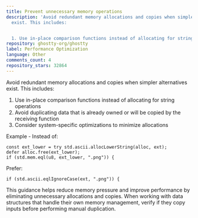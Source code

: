 ```yaml
---
title: Prevent unnecessary memory operations
description: 'Avoid redundant memory allocations and copies when simpler alternatives
  exist. This includes:


  1. Use in-place comparison functions instead of allocating for string operations'
repository: ghostty-org/ghostty
label: Performance Optimization
language: Other
comments_count: 4
repository_stars: 32864
---
```


Avoid redundant memory allocations and copies when simpler alternatives exist. This includes:

1. Use in-place comparison functions instead of allocating for string operations
2. Avoid duplicating data that is already owned or will be copied by the receiving function
3. Consider system-specific optimizations to minimize allocations

Example - Instead of:
```zig
const ext_lower = try std.ascii.allocLowerString(alloc, ext);
defer alloc.free(ext_lower);
if (std.mem.eql(u8, ext_lower, ".png")) {
```

Prefer:
```zig
if (std.ascii.eqlIgnoreCase(ext, ".png")) {
```

This guidance helps reduce memory pressure and improve performance by eliminating unnecessary allocations and copies. When working with data structures that handle their own memory management, verify if they copy inputs before performing manual duplication.